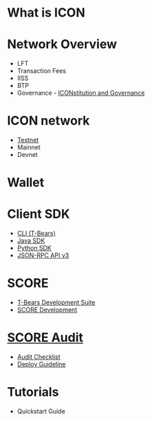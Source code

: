 # What is ICON

# Network Overview
  - LFT
  - Transaction Fees
  - IISS
  - BTP
  - Governance - [ICONstitution and Governance](https://icon.foundation/resources/file/ICON_Yellowpaper_ICONstitution_and_Governance_EN_V1.0.pdf) 

# ICON network
  - [Testnet](https://icon-project.github.io/docs/icon_testnet.html)
  - Mainnet
  - Devnet

# Wallet

# Client SDK
  - [CLI (T-Bears)](https://icon-project.github.io/docs/tbears_cli.html)
  - [Java SDK](https://github.com/icon-project/icon-sdk-java/blob/master/quickstart/README.md)
  - [Python SDK](https://github.com/icon-project/icon-sdk-python/blob/master/README.md)
  - [JSON-RPC API v3](https://github.com/icon-project/icon-rpc-server/blob/master/docs/icon-json-rpc-v3.md)

# SCORE
  - [T-Bears Development Suite](https://github.com/icon-project/t-bears/blob/master/README.md)
  - [SCORE Development](https://github.com/icon-project/icon-service/blob/master/docs/dapp_guide.md)

# [SCORE Audit](https://icon-project.github.io/docs/score_audit.html)
  - [Audit Checklist](https://icon-project.github.io/docs/audit_checklist-ko.html)
  - [Deploy Guideline](https://icon-project.github.io/docs/score_deploy_guide.html)

# Tutorials
  - Quickstart Guide
